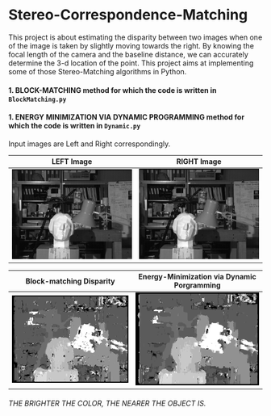 # Stereo-Correspondence-Matching

This project is about estimating the disparity between two images when one of the image is taken by slightly moving towards the right.
By knowing the focal length of the camera and the baseline distance, we can accurately determine the 3-d location of the point.
This project aims at implementing some of those Stereo-Matching algorithms in Python.

#### 1. BLOCK-MATCHING method for which the code is written in `BlockMatching.py`
#### 1. ENERGY MINIMIZATION VIA DYNAMIC PROGRAMMING method for which the code is written in `Dynamic.py`


Input images are Left and Right correspondingly.

LEFT Image             |  RIGHT Image
:-------------------------:|:-------------------------:
![](<Inputs/tsukuba_l.png>) | ![](<Inputs/tsukuba_r.png>)

 

Block-matching Disparity | Energy-Minimization via Dynamic Porgramming
:---------------------:|:-------------------------:
![](<Outputs/tsukuba_disparity.png>)| ![](<Outputs/Disparity_dynamic.png>)

###### THE BRIGHTER THE COLOR, THE NEARER THE OBJECT IS.

